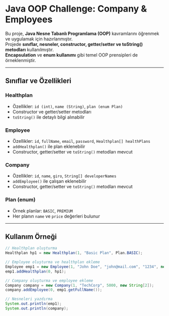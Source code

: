 # Java OOP Challenge: Company & Employees

Bu proje, **Java Nesne Tabanlı Programlama (OOP)** kavramlarını öğrenmek ve uygulamak için hazırlanmıştır.  
Projede **sınıflar, nesneler, constructor, getter/setter ve toString() metodları** kullanılmıştır.  
**Encapsulation** ve **enum kullanımı** gibi temel OOP prensipleri de örneklenmiştir.

---

## **Sınıflar ve Özellikleri**

### **Healthplan**
- Özellikler: `id (int)`, `name (String)`, `plan (enum Plan)`  
- Constructor ve getter/setter metodları  
- `toString()` ile detaylı bilgi alınabilir  

### **Employee**
- Özellikler: `id`, `fullName`, `email`, `password`, `Healthplan[] healthPlans`  
- `addHealthplan()` ile plan eklenebilir  
- Constructor, getter/setter ve `toString()` metodları mevcut  

### **Company**
- Özellikler: `id`, `name`, `giro`, `String[] developerNames`  
- `addEmployee()` ile çalışan eklenebilir  
- Constructor, getter/setter ve `toString()` metodları mevcut  

### **Plan (enum)**
- Örnek planlar: `BASIC`, `PREMIUM`  
- Her planın `name` ve `price` değerleri bulunur  

---

## **Kullanım Örneği**
```java
// Healthplan oluşturma
Healthplan hp1 = new Healthplan(1, "Basic Plan", Plan.BASIC);

// Employee oluşturma ve healthplan ekleme
Employee emp1 = new Employee(1, "John Doe", "john@mail.com", "1234", new Healthplan[2]);
emp1.addHealthplan(0, hp1);

// Company oluşturma ve employee ekleme
Company company = new Company(1, "TechCorp", 5000, new String[2]);
company.addEmployee(0, emp1.getFullName());

// Nesneleri yazdırma
System.out.println(emp1);
System.out.println(company);
